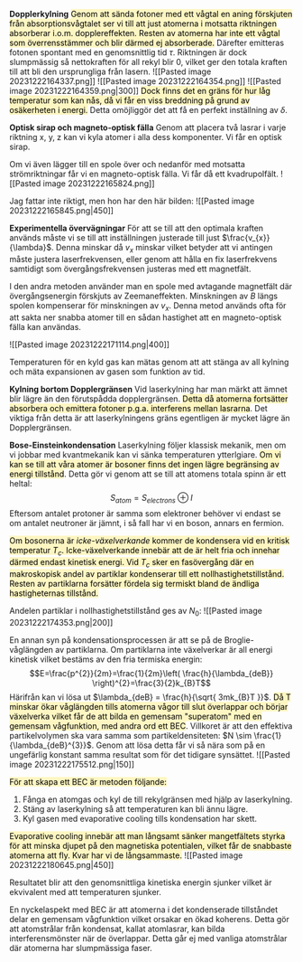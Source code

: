 **Dopplerkylning**
<mark style="background: #FFF3A3A6;">Genom att sända fotoner med ett vågtal en aning förskjuten från absorptionsvågtalet ser vi till att just atomerna i motsatta riktningen absorberar i.o.m. dopplereffekten. Resten av atomerna har inte ett vågtal som överrensstämmer och blir därmed ej absorberade.</mark> Därefter emitteras fotonen spontant med en genomsnittlig tid $\tau$. Riktningen är dock slumpmässig så nettokraften för all rekyl blir 0, vilket ger den totala kraften till att bli den ursprungliga från lasern.
![[Pasted image 20231222164337.png]]
![[Pasted image 20231222164354.png]]
![[Pasted image 20231222164359.png|300]]
<mark style="background: #FFF3A3A6;">Dock finns det en gräns för hur låg temperatur som kan nås, då vi får en viss breddning på grund av osäkerheten i energi.</mark> Detta omöjliggör det att få en perfekt inställning av $\delta$.

**Optisk sirap och magneto-optisk fälla**
Genom att placera två lasrar i varje riktning x, y, z kan vi kyla atomer i alla dess komponenter. Vi får en optisk sirap.

Om vi även lägger till en spole över och nedanför med motsatta strömriktningar får vi en magneto-optisk fälla. Vi får då ett kvadrupolfält.
![[Pasted image 20231222165824.png]]

Jag fattar inte riktigt, men hon har den här bilden:
![[Pasted image 20231222165845.png|450]]

**Experimentella övervägningar**
För att se till att den optimala kraften används måste vi se till att inställningen justerade till just $\frac{v_{x}}{\lambda}$. Denna minskar då $v_{x}$ minskar vilket betyder att vi antingen måste justera laserfrekvensen, eller genom att hålla en fix laserfrekvens samtidigt som övergångsfrekvensen justeras med ett magnetfält.

I den andra metoden använder man en spole med avtagande magnetfält där övergångsenergin förskjuts av Zeemaneffekten. Minskningen av $B$ längs spolen kompenserar för minskningen av $v_{x}$. Denna metod används ofta för att sakta ner snabba atomer till en sådan hastighet att en magneto-optisk fälla kan användas.

![[Pasted image 20231222171114.png|400]]

Temperaturen för en kyld gas kan mätas genom att att stänga av all kylning och mäta expansionen av gasen som funktion av tid.

**Kylning bortom Dopplergränsen**
Vid laserkylning har man märkt att ämnet blir lägre än den förutspådda dopplergränsen. <mark style="background: #FFF3A3A6;">Detta då atomerna fortsätter absorbera och emittera fotoner p.g.a. interferens mellan lasrarna</mark>. Det viktiga från detta är att laserkylningens gräns egentligen är mycket lägre än Dopplergränsen.


**Bose-Einsteinkondensation**
Laserkylning följer klassisk mekanik, men om vi jobbar med kvantmekanik kan vi sänka temperaturen ytterlgiare. <mark style="background: #FFF3A3A6;">Om vi kan se till att våra atomer är bosoner finns det ingen lägre begränsing av energi tillstånd</mark>. Detta gör vi genom att se till att atomens totala spinn är ett heltal:
$$S_{atom}=S_{electrons} \oplus I$$
Eftersom antalet protoner är samma som elektroner behöver vi endast se om antalet neutroner är jämnt, i så fall har vi en boson, annars en fermion.

<mark style="background: #FFF3A3A6;">Om bosonerna är *icke-växelverkande* kommer de kondensera vid en kritisk temperatur $T_{c}$. Icke-växelverkande innebär att de är helt fria och innehar därmed endast kinetisk energi. Vid $T_{c}$ sker en fasövergång där en makroskopisk andel av partiklar kondenserar till ett nollhastighetstillstånd. Resten av partiklarna forsätter fördela sig termiskt bland de ändliga hastigheternas tillstånd.</mark>

Andelen partiklar i nollhastighetstillstånd ges av $N_0$:
![[Pasted image 20231222174353.png|200]]

En annan syn på kondensationsprocessen är att se på de Broglie-våglängden av partiklarna. Om partiklarna inte växelverkar är all energi kinetisk vilket bestäms av den fria termiska energin:
$$E=\frac{p^{2}}{2m}=\frac{1}{2m}\left( \frac{h}{\lambda_{deB}} \right)^{2}=\frac{3}{2}k_{B}T$$
Härifrån kan vi lösa ut $\lambda_{deB} = \frac{h}{\sqrt{ 3mk_{B}T }}$. <mark style="background: #FFF3A3A6;">Då T minskar ökar våglängden tills atomerna vågor till slut överlappar och börjar växelverka vilket får de att bilda en gemensam "superatom" med en gemensam vågfunktion, med andra ord ett BEC</mark>. Villkoret är att den effektiva partikelvolymen ska vara samma som partikeldensiteten: $N \sim \frac{1}{\lambda_{deB}^{3}}$. Genom att lösa detta får vi så nära som på en ungefärlig konstant samma resultat som för det tidigare synsättet.
![[Pasted image 20231222175512.png|150]]

<mark style="background: #FFF3A3A6;">För att skapa ett BEC är metoden följande:
1. Fånga en atomgas och kyl de till rekylgränsen med hjälp av laserkylning.
2. Stäng av laserkylning så att temperaturen kan bli ännu lägre.
3. Kyl gasen med evaporative cooling tills kondensation har skett.</mark>

<mark style="background: #FFF3A3A6;">Evaporative cooling innebär att man långsamt sänker mangetfältets styrka för att minska djupet på den magnetiska potentialen, vilket får de snabbaste atomerna att fly. Kvar har vi de långsammaste.</mark>
![[Pasted image 20231222180645.png|450]]

Resultatet blir att den genomsnittliga kinetiska energin sjunker vilket är ekvivalent med att temperaturen sjunker.

En nyckelaspekt med BEC är att atomerna i det kondenserade tillståndet delar en gemensam vågfunktion vilket orsakar en ökad koherens. Detta gör att atomstrålar från kondensat, kallat atomlasrar, kan bilda interferensmönster när de överlappar. Detta går ej med vanliga atomstrålar där atomerna har slumpmässiga faser.